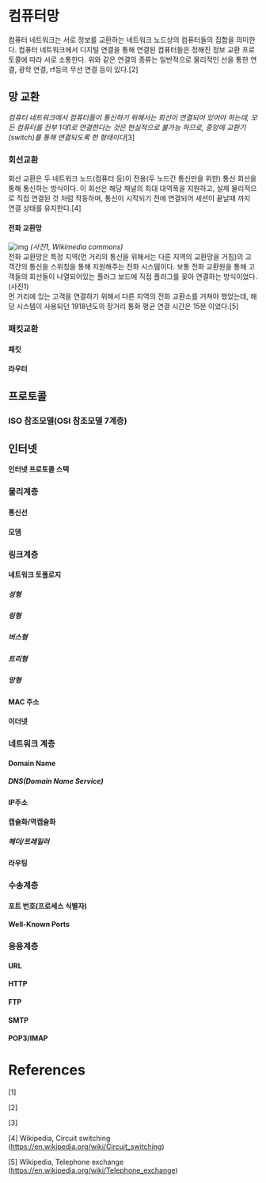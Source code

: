 # 컴퓨터망 
컴퓨터 네트워크는 서로 정보를 교환하는 네트워크 노드상의 컴퓨터들의 집합을 의미한다.
컴퓨터 네트워크에서 디지털 연결을 통해 연결된 컴퓨터들은 정해진 정보 교환 프로토콜에 따라 서로 소통한다.
위와 같은 연결의 종류는 일반적으로 물리적인 선을 통한 연결, 광학 연결, rf등의 무선 연결 등이 있다.[2]

## 망 교환
*컴퓨터 네트워크에서 컴퓨터들이 통신하기 위해서는 회선이 연결되어 있어야 하는데, 모든 컴퓨터를 전부 1대1로 연결한다는 것은 현실적으로 불가능 하므로, 중앙에 교환기(switch)를 통해 연결되도록 한 형태이다*[3]

### 회선교환 
회선 교환은 두 네트워크 노드(컴퓨터 등)이 전용(두 노드간 통신만을 위한) 통신 회선을 통해 통신하는 방식이다. 이 회선은 해당 채널의 최대 대역폭을 지원하고, 실제 물리적으로 직접 연결된 것 처럼 작동하며, 통신이 시작되기 전에 연결되어 세션이 끝날때 까지 연결 상태를 유지한다.[4]

#### 전화 교환망 
![img](https://upload.wikimedia.org/wikipedia/commons/thumb/d/dc/Jersey_Telecom_switchboard_and_operator.jpg/375px-Jersey_Telecom_switchboard_and_operator.jpg) *(사진1, Wikimedia commons)* </br>
전화 교환망은 특정 지역(먼 거리의 통신을 위해서는 다른 지역의 교환망을 거침)의 고객간의 통신을 스위칭을 통해 지원해주는 전화 시스템이다. 
보통 전화 교환원을 통해 고객들의 회선들이 나열되어있는 플러그 보드에 직접 플러그를 꽂아 연결하는 방식이었다.(사진1)</br>
먼 거리에 있는 고객을 연결하기 위해서 다른 지역의 전화 교환소를 거쳐야 했었는데, 해당 시스템이 사용되던 1918년도의 장거리 통화 평균 연결 시간은 15분 이었다.[5]

### 패킷교환 


#### 패킷 

#### 라우터

## 프로토콜
### ISO 참조모델(OSI 참조모델 7계층) 


## 인터넷 
**인터넷 프로토콜 스택**
### 물리계층
#### 통신선
#### 모뎀

### 링크계층
#### 네트워크 토폴로지
##### 성형
##### 링형
##### 버스형
##### 트리형
##### 망형 
#### MAC 주소
#### 이더넷

### 네트워크 계층
#### Domain Name
##### DNS(Domain Name Service)
#### IP주소
#### 캡슐화/역캡슐화
##### 헤더/트레일러
#### 라우팅

### 수송계층
#### 포트 번호(프로세스 식별자)
#### Well-Known Ports

### 응용계층
#### URL
#### HTTP
#### FTP
#### SMTP
#### POP3/IMAP

# References
[1]

[2]

[3]

[4] Wikipedia, Circuit switching
(https://en.wikipedia.org/wiki/Circuit_switching)

[5] Wikipedia, Telephone exchange
(https://en.wikipedia.org/wiki/Telephone_exchange)